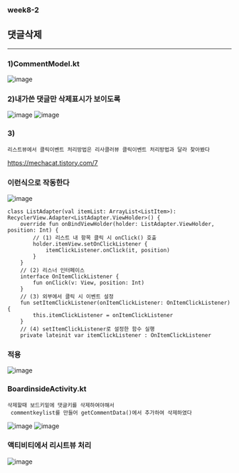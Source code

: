 ### week8-2

## 댓글삭제
--------------------
### 1)CommentModel.kt
![image](https://user-images.githubusercontent.com/97229292/167650912-1d8300bc-a7a3-446a-aa94-1673b813ae03.png)

### 2)내가쓴 댓글만 삭제표시가 보이도록
![image](https://user-images.githubusercontent.com/97229292/167651047-90ee4b37-d8c0-4f68-beae-d259cb334d9e.png)
![image](https://user-images.githubusercontent.com/97229292/167651291-077c5ead-9efc-4180-ad0b-7a85679d0c0a.png)


### 3)
```
리스트뷰에서 클릭이벤트 처리방법은 리사클러뷰 클릭이벤트 처리방법과 달라 찾아봤다
```
https://mechacat.tistory.com/7
### 이런식으로 작동한다
![image](https://user-images.githubusercontent.com/97229292/167652152-776c0846-dded-4b94-9021-ecee2f8ebcaa.png)
```
class ListAdapter(val itemList: ArrayList<ListItem>): RecyclerView.Adapter<ListAdapter.ViewHolder>() {
    override fun onBindViewHolder(holder: ListAdapter.ViewHolder, position: Int) {
        // (1) 리스트 내 항목 클릭 시 onClick() 호출
        holder.itemView.setOnClickListener {
            itemClickListener.onClick(it, position)
        }
    }
    // (2) 리스너 인터페이스
    interface OnItemClickListener {
        fun onClick(v: View, position: Int)
    }
    // (3) 외부에서 클릭 시 이벤트 설정
    fun setItemClickListener(onItemClickListener: OnItemClickListener) {
        this.itemClickListener = onItemClickListener
    }
    // (4) setItemClickListener로 설정한 함수 실행
    private lateinit var itemClickListener : OnItemClickListener
```
### 적용
![image](https://user-images.githubusercontent.com/97229292/167652397-8066bc7d-6030-4324-96f8-30eccb70740c.png)


### BoardinsideActivity.kt
```
삭제할때 보드키밑에 댓글키를 삭제하여야해서
 commentkeylist를 만들어 getCommentData()에서 추가하여 삭제하였다
```
![image](https://user-images.githubusercontent.com/97229292/167653041-b2eeeafd-50f3-4f8c-810d-44e255637958.png)
![image](https://user-images.githubusercontent.com/97229292/167653149-64903961-8d85-4150-ad2f-5271531dc64f.png)

### 액티비티에서 리시트뷰 처리
![image](https://user-images.githubusercontent.com/97229292/167653231-20efc968-f4d4-48a4-89a3-7fa4359d732f.png)



